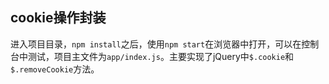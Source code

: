 cookie操作封装
--
进入项目目录，`npm install`之后，使用`npm start`在浏览器中打开，可以在控制台中测试，项目主文件为`app/index.js`。主要实现了jQuery中`$.cookie`和`$.removeCookie`方法。


